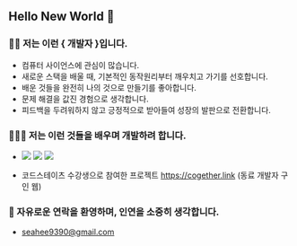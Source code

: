 ## Hello New World 👋

### 💁🏻 저는 이런 { 개발자 }입니다.
  - 컴퓨터 사이언스에 관심이 많습니다.
  - 새로운 스택을 배울 때, 기본적인 동작원리부터 깨우치고 가기를 선호합니다.
  - 배운 것들을 완전히 나의 것으로 만들기를 좋아합니다.
  - 문제 해결을 값진 경험으로 생각합니다.
  - 피드백을 두려워하지 않고 긍정적으로 받아들여 성장의 발판으로 전환합니다.

### 👨🏻‍💻 저는 이런 것들을 배우며 개발하려 합니다.
  - <img src="https://img.shields.io/badge/JavaScript-F7DF1E?style=for-the-badge&logo=javascript&logoColor=black"> 
    <img src="https://img.shields.io/badge/TypeScript-3178C6?style=for-the-badge&logo=typescript&logoColor=white">
    <img src="https://img.shields.io/badge/Node.js-339933?style=for-the-badge&logo=Node.js&logoColor=white">

  - 코드스테이츠 수강생으로 참여한 프로젝트 https://cogether.link (동료 개발자 구인 웹) 


### 📧 자유로운 연락을 환영하며, 인연을 소중히 생각합니다.
  - seahee9390@gmail.com

<!--
**Sehee-Park-93/Sehee-Park-93** is a ✨ _special_ ✨ repository because its `README.md` (this file) appears on your GitHub profile.

Here are some ideas to get you started:

- 🔭 I’m currently working on ...
- 🌱 I’m currently learning ...
- 👯 I’m looking to collaborate on ...
- 🤔 I’m looking for help with ...
- 💬 Ask me about ...
- 📫 How to reach me: ...
- 😄 Pronouns: ...
- ⚡ Fun fact: ...
-->
